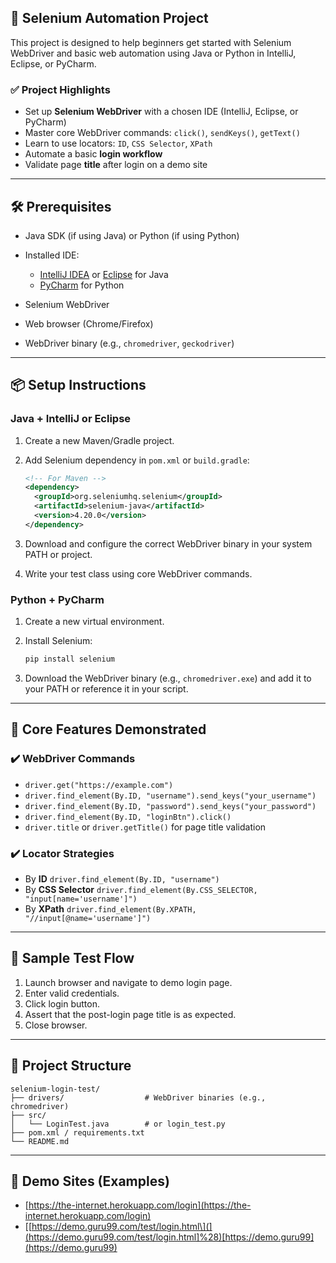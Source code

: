 ## 🧪 Selenium Automation Project

This project is designed to help beginners get started with Selenium WebDriver and basic web automation using Java or Python in IntelliJ, Eclipse, or PyCharm.

### ✅ Project Highlights

* Set up **Selenium WebDriver** with a chosen IDE (IntelliJ, Eclipse, or PyCharm)
* Master core WebDriver commands: `click()`, `sendKeys()`, `getText()`
* Learn to use locators: `ID`, `CSS Selector`, `XPath`
* Automate a basic **login workflow**
* Validate page **title** after login on a demo site

---

## 🛠 Prerequisites

* Java SDK (if using Java) or Python (if using Python)
* Installed IDE:

  * [IntelliJ IDEA](https://www.jetbrains.com/idea/) or [Eclipse](https://www.eclipse.org/) for Java
  * [PyCharm](https://www.jetbrains.com/pycharm/) for Python
* Selenium WebDriver
* Web browser (Chrome/Firefox)
* WebDriver binary (e.g., `chromedriver`, `geckodriver`)

---

## 📦 Setup Instructions

### Java + IntelliJ or Eclipse

1. Create a new Maven/Gradle project.

2. Add Selenium dependency in `pom.xml` or `build.gradle`:

   ```xml
   <!-- For Maven -->
   <dependency>
     <groupId>org.seleniumhq.selenium</groupId>
     <artifactId>selenium-java</artifactId>
     <version>4.20.0</version>
   </dependency>
   ```

3. Download and configure the correct WebDriver binary in your system PATH or project.

4. Write your test class using core WebDriver commands.

### Python + PyCharm

1. Create a new virtual environment.

2. Install Selenium:

   ```bash
   pip install selenium
   ```

3. Download the WebDriver binary (e.g., `chromedriver.exe`) and add it to your PATH or reference it in your script.

---

## 🔑 Core Features Demonstrated

### ✔️ WebDriver Commands

* `driver.get("https://example.com")`
* `driver.find_element(By.ID, "username").send_keys("your_username")`
* `driver.find_element(By.ID, "password").send_keys("your_password")`
* `driver.find_element(By.ID, "loginBtn").click()`
* `driver.title` or `driver.getTitle()` for page title validation

### ✔️ Locator Strategies

* By **ID**
  `driver.find_element(By.ID, "username")`
* By **CSS Selector**
  `driver.find_element(By.CSS_SELECTOR, "input[name='username']")`
* By **XPath**
  `driver.find_element(By.XPATH, "//input[@name='username']")`

---

## 🧪 Sample Test Flow

1. Launch browser and navigate to demo login page.
2. Enter valid credentials.
3. Click login button.
4. Assert that the post-login page title is as expected.
5. Close browser.

---

## 📂 Project Structure

```
selenium-login-test/
├── drivers/                  # WebDriver binaries (e.g., chromedriver)
├── src/
│   └── LoginTest.java        # or login_test.py
├── pom.xml / requirements.txt
└── README.md
```

---

## 🔗 Demo Sites (Examples)

* [https://the-internet.herokuapp.com/login](https://the-internet.herokuapp.com/login)
* \[[https://demo.guru99.com/test/login.html\](](https://demo.guru99.com/test/login.html]%28)[https://demo.guru99](https://demo.guru99)
